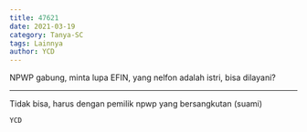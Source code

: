 ```yaml
---
title: 47621
date: 2021-03-19
category: Tanya-SC
tags: Lainnya
author: YCD
---
```


NPWP gabung, minta lupa EFIN, yang nelfon adalah istri, bisa dilayani?

---

Tidak bisa, harus dengan pemilik npwp yang bersangkutan (suami)

`YCD`
